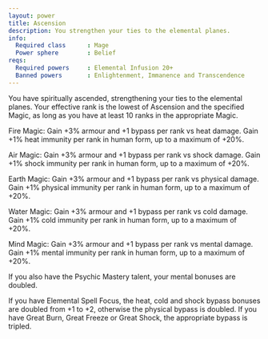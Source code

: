 ```yaml
---
layout: power
title: Ascension
description: You strengthen your ties to the elemental planes.
info:
  Required class      : Mage
  Power sphere        : Belief
reqs:
  Required powers     : Elemental Infusion 20+
  Banned powers       : Enlightenment, Immanence and Transcendence
---
```


You have spiritually ascended, strengthening your ties to the elemental planes.
Your effective rank is the lowest of Ascension and the specified Magic, as long
as you have at least 10 ranks in the appropriate Magic.

Fire Magic: Gain +3% armour and +1 bypass per rank vs heat damage.  Gain +1%
heat immunity per rank in human form, up to a maximum of +20%.

Air Magic: Gain +3% armour and +1 bypass per rank vs shock damage.  Gain +1%
shock immunity per rank in human form, up to a maximum of +20%.

Earth Magic: Gain +3% armour and +1 bypass per rank vs physical damage.  Gain
+1% physical immunity per rank in human form, up to a maximum of +20%.

Water Magic: Gain +3% armour and +1 bypass per rank vs cold damage.  Gain +1%
cold immunity per rank in human form, up to a maximum of +20%.

Mind Magic: Gain +3% armour and +1 bypass per rank vs mental damage.  Gain +1%
mental immunity per rank in human form, up to a maximum of +20%.

If you also have the Psychic Mastery talent, your mental bonuses are doubled.

If you have Elemental Spell Focus, the heat, cold and shock bypass bonuses are
doubled from +1 to +2, otherwise the physical bypass is doubled.  If you have
Great Burn, Great Freeze or Great Shock, the appropriate bypass is tripled.
